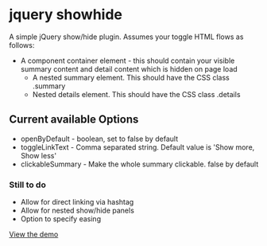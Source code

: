 jquery showhide
===============

A simple jQuery show/hide plugin. Assumes your toggle HTML flows as follows:
<ul><li>A component container element - this should contain your visible summary content and detail content which is hidden on page load
<ul><li>A nested summary element. This should have the CSS class .summary</li>
<li>Nested details element. This should have the CSS class .details</ul>
</li></ul>

<h2>Current available Options</h2>
<ul>
<li>openByDefault - boolean, set to false by default</li>
<li>toggleLinkText - Comma separated string. Default value is 'Show more, Show less'</li>
<li>clickableSummary - Make the whole summary clickable. false by default</li>
</ul>
<h3>Still to do</h3>
<ul>
<li>Allow for direct linking via hashtag</li>
<li>Allow for nested show/hide panels</li>
<li>Option to specify easing</li>
</ul>
<p><a href="http://www.sean-jones.co.uk/projects/jquery-showhide/" target="_blank">View the demo</a></p>
